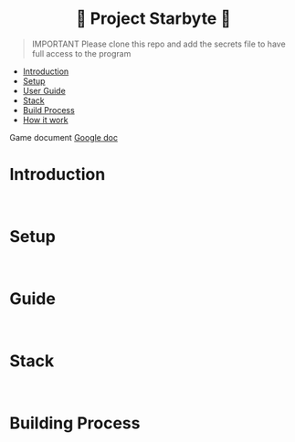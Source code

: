 <h1 align="center">💫 Project Starbyte 💫 </h1>

> IMPORTANT Please clone this repo and add the secrets file to have full access to the program

- [Introduction](#introduction)
- [Setup](#setup)
- [User Guide](#guide)
- [Stack](#stack)
- [Build Process](#building-process)
- [How it work](#how-it-works)

Game document <a href="https://docs.google.com/document/d/1VZVy6n2BYHgG2n11dldsQ5kERKsD8p2qaeOjIIXt_Fg/edit?usp=sharing">Google doc</a>

<h1> Introduction </h1>

<br/>
<h1> Setup </h1>
<br/>
<h1> Guide </h1>
<br/>
<h1> Stack </h1>
<br/>
<h1> Building Process </h1>
<br/>